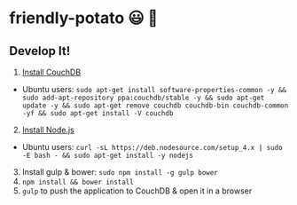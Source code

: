 # friendly-potato :smiley: :sweet_potato: 

## Develop It!

1. [Install CouchDB](http://docs.couchdb.org/en/1.6.1/install/index.html)
  * Ubuntu users: `sudo apt-get install software-properties-common -y && sudo add-apt-repository ppa:couchdb/stable -y && sudo apt-get update -y && sudo apt-get remove couchdb couchdb-bin couchdb-common -yf && sudo apt-get install -V couchdb`
2. [Install Node.js](https://nodejs.org/en/download/)
  * Ubuntu users: `curl -sL https://deb.nodesource.com/setup_4.x | sudo -E bash - && sudo apt-get install -y nodejs`
3. Install gulp & bower: `sudo npm install -g gulp bower`
4. `npm install && bower install`
5. `gulp` to push the application to CouchDB & open it in a browser
